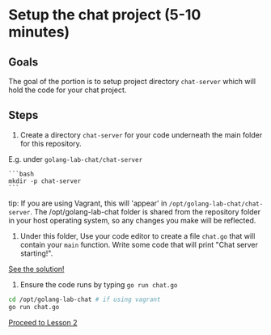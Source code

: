 # Setup the chat project (5-10 minutes)

## Goals

The goal of the portion is to setup project directory `chat-server` which will
hold the code for your chat project. 

## Steps

1. Create a directory `chat-server` for your code underneath the main folder for 
this repository.

  E.g. under `golang-lab-chat/chat-server`
  
    ```bash
    mkdir -p chat-server
    ```

  tip: If you are using Vagrant, this will 'appear' in `/opt/golang-lab-chat/chat-server`.
  The /opt/golang-lab-chat folder is shared from the repository folder in your host operating
  system, so any changes you make will be reflected.

1. Under this folder, Use your code editor to create a file `chat.go` that will contain your `main` function.  Write some
code that will print "Chat server starting!".

[See the solution!](code/01-setup/chat.go)

1. Ensure the code runs by typing `go run chat.go` 

```bash
cd /opt/golang-lab-chat # if using vagrant
go run chat.go
```



[Proceed to Lesson 2](02-socket.md)

